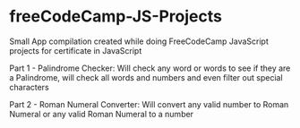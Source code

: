 # freeCodeCamp-JS-Projects

Small App compilation created while doing FreeCodeCamp JavaScript projects for certificate in JavaScript

Part 1 - Palindrome Checker: Will check any word or words to see if they are a Palindrome, will check all words and numbers and even filter out special characters

Part 2 - Roman Numeral Converter: Will convert any valid number to Roman Numeral or any valid Roman Numeral to a number
